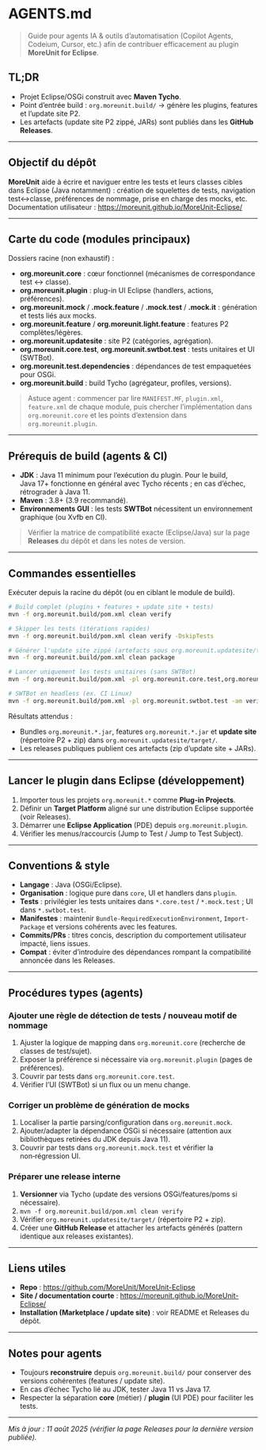 # AGENTS.md

> Guide pour agents IA & outils d’automatisation (Copilot Agents, Codeium, Cursor, etc.) afin de contribuer efficacement au plugin **MoreUnit for Eclipse**.

## TL;DR
- Projet Eclipse/OSGi construit avec **Maven Tycho**.  
- Point d’entrée build : `org.moreunit.build/` → génère les plugins, features et l’update site P2.  
- Les artefacts (update site P2 zippé, JARs) sont publiés dans les **GitHub Releases**.

---

## Objectif du dépôt
**MoreUnit** aide à écrire et naviguer entre les tests et leurs classes cibles dans Eclipse (Java notamment) : création de squelettes de tests, navigation test↔classe, préférences de nommage, prise en charge des mocks, etc.  
Documentation utilisateur : <https://moreunit.github.io/MoreUnit-Eclipse/>

---

## Carte du code (modules principaux)
Dossiers racine (non exhaustif) :
- **org.moreunit.core** : cœur fonctionnel (mécanismes de correspondance test ↔ classe).  
- **org.moreunit.plugin** : plug-in UI Eclipse (handlers, actions, préférences).  
- **org.moreunit.mock** / **.mock.feature** / **.mock.test** / **.mock.it** : génération et tests liés aux mocks.  
- **org.moreunit.feature** / **org.moreunit.light.feature** : features P2 complètes/légères.  
- **org.moreunit.updatesite** : site P2 (catégories, agrégation).  
- **org.moreunit.core.test**, **org.moreunit.swtbot.test** : tests unitaires et UI (SWTBot).  
- **org.moreunit.test.dependencies** : dépendances de test empaquetées pour OSGi.  
- **org.moreunit.build** : build Tycho (agrégateur, profiles, versions).

> Astuce agent : commencer par lire `MANIFEST.MF`, `plugin.xml`, `feature.xml` de chaque module, puis chercher l’implémentation dans `org.moreunit.core` et les points d’extension dans `org.moreunit.plugin`.

---

## Prérequis de build (agents & CI)
- **JDK** : Java 11 minimum pour l’exécution du plugin. Pour le build, Java 17+ fonctionne en général avec Tycho récents ; en cas d’échec, rétrograder à Java 11.  
- **Maven** : 3.8+ (3.9 recommandé).  
- **Environnements GUI** : les tests **SWTBot** nécessitent un environnement graphique (ou Xvfb en CI).

> Vérifier la matrice de compatibilité exacte (Eclipse/Java) sur la page **Releases** du dépôt et dans les notes de version.

---

## Commandes essentielles
Exécuter depuis la racine du dépôt (ou en ciblant le module de build).

```bash
# Build complet (plugins + features + update site + tests)
mvn -f org.moreunit.build/pom.xml clean verify

# Skipper les tests (itérations rapides)
mvn -f org.moreunit.build/pom.xml clean verify -DskipTests

# Générer l'update site zippé (artefacts sous org.moreunit.updatesite/target/)
mvn -f org.moreunit.build/pom.xml clean package

# Lancer uniquement les tests unitaires (sans SWTBot)
mvn -f org.moreunit.build/pom.xml -pl org.moreunit.core.test,org.moreunit.mock.test -am test

# SWTBot en headless (ex. CI Linux)
mvn -f org.moreunit.build/pom.xml -pl org.moreunit.swtbot.test -am verify   -Dtycho.localArtifacts=ignore
```

Résultats attendus :
- Bundles `org.moreunit.*.jar`, features `org.moreunit.*.jar` et **update site** (répertoire P2 + zip) dans `org.moreunit.updatesite/target/`.  
- Les releases publiques publient ces artefacts (zip d’update site + JARs).

---

## Lancer le plugin dans Eclipse (développement)
1. Importer tous les projets `org.moreunit.*` comme **Plug-in Projects**.  
2. Définir un **Target Platform** aligné sur une distribution Eclipse supportée (voir Releases).  
3. Démarrer une **Eclipse Application** (PDE) depuis `org.moreunit.plugin`.  
4. Vérifier les menus/raccourcis (Jump to Test / Jump to Test Subject).

---

## Conventions & style
- **Langage** : Java (OSGi/Eclipse).  
- **Organisation** : logique pure dans `core`, UI et handlers dans `plugin`.  
- **Tests** : privilégier les tests unitaires dans `*.core.test` / `*.mock.test` ; UI dans `*.swtbot.test`.  
- **Manifestes** : maintenir `Bundle-RequiredExecutionEnvironment`, `Import-Package` et versions cohérents avec les features.  
- **Commits/PRs** : titres concis, description du comportement utilisateur impacté, liens issues.  
- **Compat** : éviter d’introduire des dépendances rompant la compatibilité annoncée dans les Releases.

---

## Procédures types (agents)

### Ajouter une règle de détection de tests / nouveau motif de nommage
1. Ajuster la logique de mapping dans `org.moreunit.core` (recherche de classes de test/sujet).  
2. Exposer la préférence si nécessaire via `org.moreunit.plugin` (pages de préférences).  
3. Couvrir par tests dans `org.moreunit.core.test`.  
4. Vérifier l’UI (SWTBot) si un flux ou un menu change.

### Corriger un problème de génération de mocks
1. Localiser la partie parsing/configuration dans `org.moreunit.mock`.  
2. Ajouter/adapter la dépendance OSGi si nécessaire (attention aux bibliothèques retirées du JDK depuis Java 11).  
3. Couvrir par tests dans `org.moreunit.mock.test` et vérifier la non‑régression UI.

### Préparer une release interne
1. **Versionner** via Tycho (update des versions OSGi/features/poms si nécessaire).  
2. `mvn -f org.moreunit.build/pom.xml clean verify`  
3. Vérifier `org.moreunit.updatesite/target/` (répertoire P2 + zip).  
4. Créer une **GitHub Release** et attacher les artefacts générés (pattern identique aux releases existantes).

---

## Liens utiles
- **Repo** : <https://github.com/MoreUnit/MoreUnit-Eclipse>  
- **Site / documentation courte** : <https://moreunit.github.io/MoreUnit-Eclipse/>  
- **Installation (Marketplace / update site)** : voir README et Releases du dépôt.

---

## Notes pour agents
- Toujours **reconstruire** depuis `org.moreunit.build/` pour conserver des versions cohérentes (features / update site).  
- En cas d’échec Tycho lié au JDK, tester Java 11 vs Java 17.  
- Respecter la séparation **core** (métier) / **plugin** (UI PDE) pour faciliter les tests.

---

_Mis à jour : 11 août 2025 (vérifier la page Releases pour la dernière version publiée)._  
